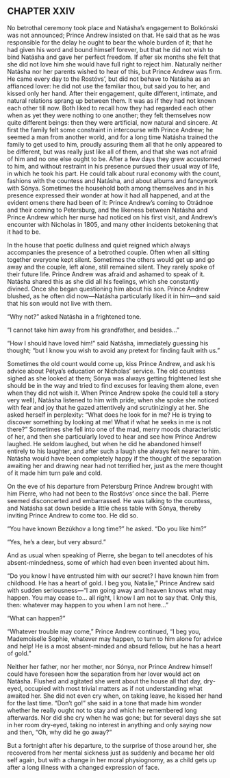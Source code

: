 ## CHAPTER XXIV

No betrothal ceremony took place and Natásha’s engagement to
Bolkónski was not announced; Prince Andrew insisted on that. He said
that as he was responsible for the delay he ought to bear the whole
burden of it; that he had given his word and bound himself forever, but
that he did not wish to bind Natásha and gave her perfect freedom. If
after six months she felt that she did not love him she would have full
right to reject him. Naturally neither Natásha nor her parents wished
to hear of this, but Prince Andrew was firm. He came every day to the
Rostóvs’, but did not behave to Natásha as an affianced lover: he
did not use the familiar thou, but said you to her, and kissed only her
hand. After their engagement, quite different, intimate, and natural
relations sprang up between them. It was as if they had not known each
other till now. Both liked to recall how they had regarded each other
when as yet they were nothing to one another; they felt themselves
now quite different beings: then they were artificial, now natural and
sincere. At first the family felt some constraint in intercourse with
Prince Andrew; he seemed a man from another world, and for a long time
Natásha trained the family to get used to him, proudly assuring them
all that he only appeared to be different, but was really just like all
of them, and that she was not afraid of him and no one else ought to be.
After a few days they grew accustomed to him, and without restraint in
his presence pursued their usual way of life, in which he took his part.
He could talk about rural economy with the count, fashions with the
countess and Natásha, and about albums and fancywork with Sónya.
Sometimes the household both among themselves and in his presence
expressed their wonder at how it had all happened, and at the evident
omens there had been of it: Prince Andrew’s coming to Otrádnoe and
their coming to Petersburg, and the likeness between Natásha and Prince
Andrew which her nurse had noticed on his first visit, and Andrew’s
encounter with Nicholas in 1805, and many other incidents betokening
that it had to be.

In the house that poetic dullness and quiet reigned which always
accompanies the presence of a betrothed couple. Often when all sitting
together everyone kept silent. Sometimes the others would get up and
go away and the couple, left alone, still remained silent. They rarely
spoke of their future life. Prince Andrew was afraid and ashamed to
speak of it. Natásha shared this as she did all his feelings, which she
constantly divined. Once she began questioning him about his son. Prince
Andrew blushed, as he often did now—Natásha particularly liked it in
him—and said that his son would not live with them.

“Why not?” asked Natásha in a frightened tone.

“I cannot take him away from his grandfather, and besides...”

“How I should have loved him!” said Natásha, immediately guessing
his thought; “but I know you wish to avoid any pretext for finding
fault with us.”

Sometimes the old count would come up, kiss Prince Andrew, and ask
his advice about Pétya’s education or Nicholas’ service. The
old countess sighed as she looked at them; Sónya was always getting
frightened lest she should be in the way and tried to find excuses for
leaving them alone, even when they did not wish it. When Prince Andrew
spoke (he could tell a story very well), Natásha listened to him
with pride; when she spoke she noticed with fear and joy that he gazed
attentively and scrutinizingly at her. She asked herself in perplexity:
“What does he look for in me? He is trying to discover something by
looking at me! What if what he seeks in me is not there?” Sometimes
she fell into one of the mad, merry moods characteristic of her, and
then she particularly loved to hear and see how Prince Andrew laughed.
He seldom laughed, but when he did he abandoned himself entirely to his
laughter, and after such a laugh she always felt nearer to him. Natásha
would have been completely happy if the thought of the separation
awaiting her and drawing near had not terrified her, just as the mere
thought of it made him turn pale and cold.

On the eve of his departure from Petersburg Prince Andrew brought with
him Pierre, who had not been to the Rostóvs’ once since the ball.
Pierre seemed disconcerted and embarrassed. He was talking to the
countess, and Natásha sat down beside a little chess table with Sónya,
thereby inviting Prince Andrew to come too. He did so.

“You have known Bezúkhov a long time?” he asked. “Do you like
him?”

“Yes, he’s a dear, but very absurd.”

And as usual when speaking of Pierre, she began to tell anecdotes of his
absent-mindedness, some of which had even been invented about him.

“Do you know I have entrusted him with our secret? I have known him
from childhood. He has a heart of gold. I beg you, Natalie,” Prince
Andrew said with sudden seriousness—“I am going away and heaven
knows what may happen. You may cease to... all right, I know I am not
to say that. Only this, then: whatever may happen to you when I am not
here...”

“What can happen?”

“Whatever trouble may come,” Prince Andrew continued, “I beg
you, Mademoiselle Sophie, whatever may happen, to turn to him alone for
advice and help! He is a most absent-minded and absurd fellow, but he
has a heart of gold.”

Neither her father, nor her mother, nor Sónya, nor Prince Andrew
himself could have foreseen how the separation from her lover would act
on Natásha. Flushed and agitated she went about the house all that day,
dry-eyed, occupied with most trivial matters as if not understanding
what awaited her. She did not even cry when, on taking leave, he kissed
her hand for the last time. “Don’t go!” she said in a tone
that made him wonder whether he really ought not to stay and which he
remembered long afterwards. Nor did she cry when he was gone; but
for several days she sat in her room dry-eyed, taking no interest in
anything and only saying now and then, “Oh, why did he go away?”

But a fortnight after his departure, to the surprise of those around
her, she recovered from her mental sickness just as suddenly and became
her old self again, but with a change in her moral physiognomy, as a
child gets up after a long illness with a changed expression of face.





